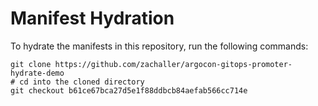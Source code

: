 # Manifest Hydration

To hydrate the manifests in this repository, run the following commands:

```shell
git clone https://github.com/zachaller/argocon-gitops-promoter-hydrate-demo
# cd into the cloned directory
git checkout b61ce67bca27d5e1f88ddbcb84aefab566cc714e
```
